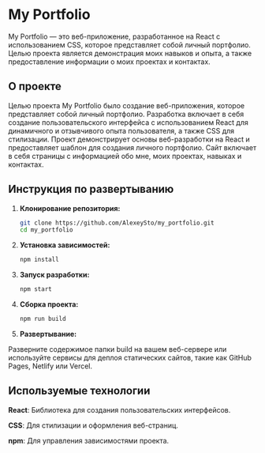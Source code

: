# My Portfolio

My Portfolio — это веб-приложение, разработанное на React с использованием CSS, которое представляет собой личный портфолио. Целью проекта является демонстрация моих навыков и опыта, а также предоставление информации о моих проектах и контактах.

## О проекте

Целью проекта My Portfolio было создание веб-приложения, которое представляет собой личный портфолио. Разработка включает в себя создание пользовательского интерфейса с использованием React для динамичного и отзывчивого опыта пользователя, а также CSS для стилизации. Проект демонстрирует основы веб-разработки на React и предоставляет шаблон для создания личного портфолио. Сайт включает в себя страницы с информацией обо мне, моих проектах, навыках и контактах.

## Инструкция по развертыванию

1. **Клонирование репозитория:**
   ```bash
   git clone https://github.com/AlexeySto/my_portfolio.git
   cd my_portfolio

2. **Установка зависимостей:**
   ```bash
   npm install
   
3. **Запуск разработки:**
   ```bash
   npm start
   
4. **Сборка проекта:**
   ```bash
   npm run build
   
5. **Развертывание:**

Разверните содержимое папки build на вашем веб-сервере или используйте сервисы для деплоя статических сайтов, такие как GitHub Pages, Netlify или Vercel.

## Используемые технологии

**React**: Библиотека для создания пользовательских интерфейсов.

**CSS**: Для стилизации и оформления веб-страниц.

**npm**: Для управления зависимостями проекта.
